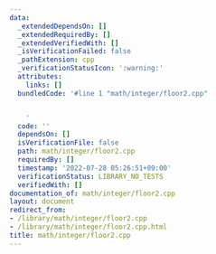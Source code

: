 ```yaml
---
data:
  _extendedDependsOn: []
  _extendedRequiredBy: []
  _extendedVerifiedWith: []
  _isVerificationFailed: false
  _pathExtension: cpp
  _verificationStatusIcon: ':warning:'
  attributes:
    links: []
  bundledCode: '#line 1 "math/integer/floor2.cpp"


    '
  code: ''
  dependsOn: []
  isVerificationFile: false
  path: math/integer/floor2.cpp
  requiredBy: []
  timestamp: '2022-07-28 05:26:51+09:00'
  verificationStatus: LIBRARY_NO_TESTS
  verifiedWith: []
documentation_of: math/integer/floor2.cpp
layout: document
redirect_from:
- /library/math/integer/floor2.cpp
- /library/math/integer/floor2.cpp.html
title: math/integer/floor2.cpp
---
```

